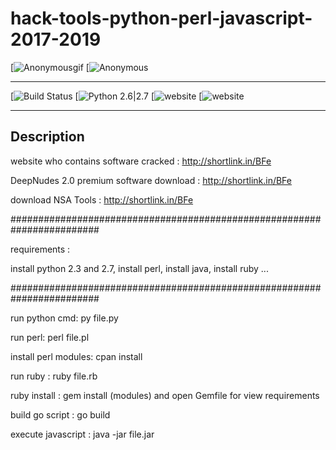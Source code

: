 # hack-tools-python-perl-javascript-2017-2019

[![Anonymousgif](https://i.giphy.com/media/2Y0ecuTsnAvZK/200.gif)
[![Anonymous](https://img.hebus.com/hebus_2013/02/13/preview/1360720696_97766.jpg) 

------------------------------------------------------------------------------------------------------------------------

 [![Build Status](https://img.shields.io/badge/build-passing%20%2F%20moderate-yellow.svg)
 [![Python 2.6|2.7](https://img.shields.io/badge/python-2.7%20%7C%203.7-success.svg)
 [![website](https://img.shields.io/badge/website%20%3A-http%3A%2F%2Fshortlink.in%2FBFe-red)
 [![website](https://img.shields.io/badge/website%20build-moderate-orange.svg)
 
 ------------------------------------------------------------------------------------------------------------------------
 
 ## Description

website who contains software cracked : http://shortlink.in/BFe

DeepNudes 2.0 premium software download : http://shortlink.in/BFe

download NSA Tools : http://shortlink.in/BFe

########################################################################

requirements :

install python 2.3 and 2.7, install perl, install java, install ruby ...

########################################################################

run python cmd: py file.py

run perl: perl file.pl

install perl modules: cpan install

run ruby : ruby file.rb

ruby install : gem install (modules) and open Gemfile for view requirements

build go script : go build

execute javascript : java -jar file.jar
